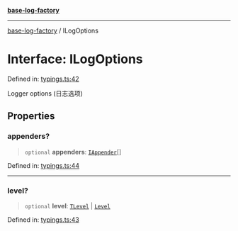 [**base-log-factory**](../index.md)

***

[base-log-factory](../index.md) / ILogOptions

# Interface: ILogOptions

Defined in: [typings.ts:42](https://github.com/fengxinming/log-base/blob/91b255be28ea77ad9d32ba66866f8cc509fce400/src/typings.ts#L42)

Logger options (日志选项)

## Properties

### appenders?

> `optional` **appenders**: [`IAppender`](IAppender.md)[]

Defined in: [typings.ts:44](https://github.com/fengxinming/log-base/blob/91b255be28ea77ad9d32ba66866f8cc509fce400/src/typings.ts#L44)

***

### level?

> `optional` **level**: [`TLevel`](../type-aliases/TLevel.md) \| [`Level`](../enumerations/Level.md)

Defined in: [typings.ts:43](https://github.com/fengxinming/log-base/blob/91b255be28ea77ad9d32ba66866f8cc509fce400/src/typings.ts#L43)

